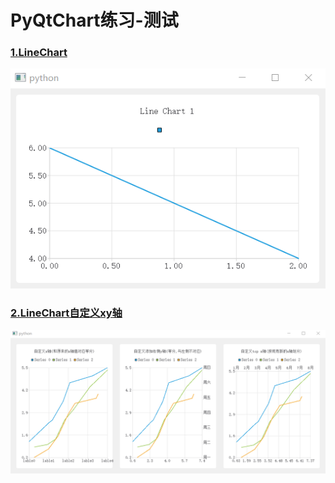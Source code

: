 # PyQtChart练习-测试

### [1.LineChart](LineChart.py)
![LineChart](ScreenShot/1.png)

### [2.LineChart自定义xy轴](LineChart自定义xy轴.py)
![LineChart](ScreenShot/2.png)